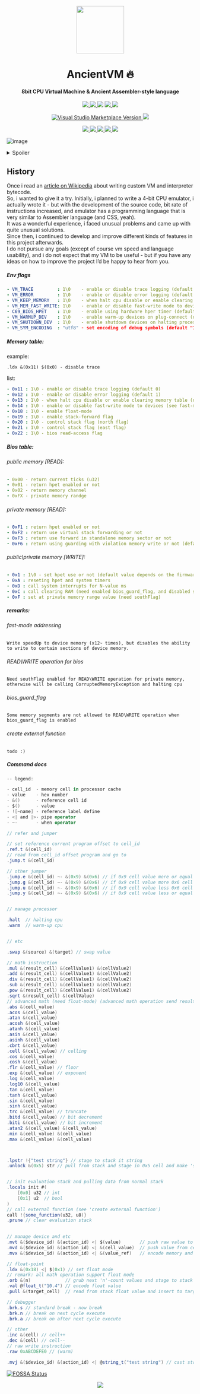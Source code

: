 <!-- Logo -->
<p align="center">
  <a href="#">
    <img height="128" width="128" src="https://raw.githubusercontent.com/0xF6/ancient_cpu/master/Rune/resource/icon.png">
  </a>
</p>

<!-- Name -->
<h1 align="center">
  AncientVM 🔥
</h1>
<!-- desc -->
<h4 align="center">
  8bit CPU Virtual Machine & Ancient Assembler-style language
</h4>

<!-- classic badges -->
<p align="center">
    <a href="https://dev.azure.com/0xF6/AncientVM/_build">
    <img src="https://dev.azure.com/0xF6/AncientVM/_apis/build/status/0xF6.ancient_cpu?branchName=master">
  </a>
  <a href="#">
    <img src="http://img.shields.io/:license-MIT-blue.svg">
  </a>
<a href="https://app.fossa.io/projects/git%2Bgithub.com%2F0xF6%2Fancient_cpu?ref=badge_shield" alt="FOSSA Status"><img src="https://app.fossa.io/api/projects/git%2Bgithub.com%2F0xF6%2Fancient_cpu.svg?type=shield"/></a>
  <a href="https://github.com/0xF6/ancient_cpu/releases">
    <img src="https://img.shields.io/github/release/0xF6/ancient_cpu.svg?logo=github&style=flat">
  </a>
  <a href="https://www.codacy.com/app/0xF6/cpu_4bit?utm_source=github.com&amp;utm_medium=referral&amp;utm_content=0xF6/cpu_4bit&amp;utm_campaign=Badge_Grade"><img src="https://api.codacy.com/project/badge/Grade/e033b506944447289b2ef39478fc8234"/></a>
  </a>
</p>

<!-- popup badges -->
<p align="center">
   <a href="https://marketplace.visualstudio.com/items?itemName=rijndael.ancient-asm">
    <img alt="Visual Studio Marketplace Version" src="https://img.shields.io/visual-studio-marketplace/v/rijndael.ancient-asm.svg?style=popout-square&logo=visual-studio-code&logoColor=%23CCC">
  </a>
  <a href="https://t.me/ivysola">
    <img src="https://img.shields.io/badge/Ask%20Me-Anything-1f425f.svg?style=popout-square&logo=telegram">
  </a>
</p>

<!-- big badges -->
<p align="center">
  <a href="#">
    <img src="https://forthebadge.com/images/badges/made-with-c-sharp.svg">
    <img src="https://forthebadge.com/images/badges/designed-in-ms-paint.svg">
    <img src="https://forthebadge.com/images/badges/ages-18.svg">
    <img src="https://ForTheBadge.com/images/badges/winter-is-coming.svg">
    <img src="https://forthebadge.com/images/badges/gluten-free.svg">
  </a>
</p>

![image](https://user-images.githubusercontent.com/13326808/60311909-e71fa900-9961-11e9-96f0-bf4c4a45681c.png)


<details>
  <summary>Spoiler</summary>
  
![meme](https://user-images.githubusercontent.com/13326808/72352994-55586d00-36f4-11ea-8667-39475c9fd69f.png) 

  by 
 [@ViktorChernyaev](https://github.com/ViktorChernyaev)
</details>



## History

Once i read an [article on Wikipedia](https://en.wikibooks.org/wiki/Creating_a_Virtual_Machine/Register_VM_in_C) about writing custom VM and interpreter bytecode.    
So, i wanted to give it a try.
Initially, i planned to write a 4-bit CPU emulator, i actually wrote it - but with the development of the source code, bit rate of instructions increased, and emulator has a programming language that is very similar to Assembler language (and CSS, yeah).    
It was a wonderful experience, i faced unusual problems and came up with quite unusual solutions.   
Since then, i continued to develop and improve different kinds of features in this project afterwards.  
I do not pursue any goals (except of course vm speed and language usability), and i do not expect that my VM to be useful - but if you have any ideas on how to improve the project I’d be happy to hear from you.



##### Env flags 
```yaml
- VM_TRACE         : 1\0    - enable or disable trace logging (default 0)
- VM_ERROR         : 1\0    - enable or disable error logging (default 1)
- VM_KEEP_MEMORY   : 1\0    - when halt cpu disable or enable clearing memory table (default 0 - clearing)
- VM_MEM_FAST_WRITE: 1\0    - enable or disable fast-write mode to devices (see fast-mode addressing)
- C69_BIOS_HPET    : 1\0    - enable using hardware hper timer (default 0)
- VM_WARMUP_DEV    : 1\0    - enable warm-up devices on plug-connect (default 1)
- VM_SHUTDOWN_DEV  : 1\0    - enable shutdown devices on halting processor (default 1)
- VM_SYM_ENCODING  : "utf8" - set encoding of debug symbols (default "IBM037")
```

##### Memory table: 
  
example:  
```assembler
.ldx &(0x11) $(0x0) - disable trace
``` 
list: 
```yaml
- 0x11 : 1\0 - enable or disable trace logging (default 0)
- 0x12 : 1\0 - enable or disable error logging (default 1)
- 0x13 : 1\0 - when halt cpu disable or enable clearing memory table (default 0 - clearing)
- 0x14 : 1\0 - enable or disable fast-write mode to devices (see fast-mode addressing)
- 0x18 : 1\0 - enable float-mode
- 0x19 : 1\0 - enable stack-forward flag
- 0x20 : 1\0 - control stack flag (north flag)
- 0x21 : 1\0 - control stack flag (east flag)
- 0x22 : 1\0 - bios read-access flag
```

##### Bios table: 

###### public memory [READ]: 
```yaml
- 0x00 - return current ticks (u32)
- 0x01 - return hpet enabled or not
- 0x02 - return memory channel
- 0xFX - private memory randge
```
###### private memory [READ]:
```yaml
- 0xF1 : return hpet enabled or not
- 0xF2 : return use virtual stack forwarding or not
- 0xF3 : return use forward in standalone memory sector or not
- 0xF6 : return using guarding with violation memory write or not (default bios_guard_flag has enabled)
```

###### public\private memory [WRITE]: 
  
```yaml
- 0x1 : 1\0 - set hpet use or not (default value depends on the firmware)
- 0xA : reseting hpet and system timers
- 0xD : call system interrupts for N-value ms
- 0xC : call clearing RAM (need enabled bios_guard_flag, and disabled southFlag)
- 0xF : set at private memory range value (need southFlag)
```


##### remarks:
###### fast-mode addressing        
`Write speedUp to device memory (x12~ times), but disables the ability to write to certain sections of device memory.`
###### READ\WRITE operation for bios
`Need southFlag enabled for READ\WRITE operation for private memory, otherwise will be calling CorruptedMemoryException and halting cpu`
###### bios_guard_flag
`Some memory segments are not allowed to READ\WRITE operation when bios_guard_flag is enabled ` 
###### create external function   
`todo :)` 
##### Command docs

```csharp
-- legend:

- cell_id  - memory cell in processor cache
- value    - hex number
- &()      - reference cell id
- $()      - value
- ![~name] - reference label define
- <| and |>- pipe operator
- ~-       - when operator
```


```csharp
// refer and jumper

// set reference current program offset to cell_id
.ref.t &(cell_id)
// read from cell_id offset program and go to
.jump.t &(cell_id)

// other jumper
.jump.e &(cell_id) ~- &(0x9) &(0x6) // if 0x9 cell value more or equal 0x6 cell value
.jump.g &(cell_id) ~- &(0x9) &(0x6) // if 0x9 cell value more 0x6 cell value 
.jump.u &(cell_id) ~- &(0x9) &(0x6) // if 0x9 cell value less 0x6 cell value 
.jump.y &(cell_id) ~- &(0x9) &(0x6) // if 0x9 cell value less or equal 0x6 cell value 


// manage processor

.halt  // halting cpu
.warm  // warm-up cpu


// etc

.swap &(source) &(target) // swap value

// math instruction
.mul &(result_cell) &(cellValue1) &(cellValue2)
.add &(result_cell) &(cellValue1) &(cellValue2)
.div &(result_cell) &(cellValue1) &(cellValue2)
.sub &(result_cell) &(cellValue1) &(cellValue2)
.pow &(result_cell) &(cellValue1) &(cellValue2)
.sqrt &(result_cell) &(cellValue)
// advanced math (need float-mode) (advanced math operation send result to stack)
.abs &(cell_value)
.acos &(cell_value)
.atan &(cell_value)
.acosh &(cell_value)
.atanh &(cell_value)
.asin &(cell_value)
.asinh &(cell_value)
.cbrt &(cell_value) 
.cell &(cell_value) // celling
.cos &(cell_value)
.cosh &(cell_value)
.flr &(cell_value) // floor
.exp &(cell_value) // exponent
.log &(cell_value)
.log10 &(cell_value)
.tan &(cell_value)
.tanh &(cell_value)
.sin &(cell_value)
.sinh &(cell_value)
.trc &(cell_value) // truncate
.bitd &(cell_value) // bit decrement
.biti &(cell_value) // bit increment
.atan2 &(cell_value) &(cell_value)
.min &(cell_value) &(cell_value)
.max &(cell_value) &(cell_value)



.lpstr !{"test string"} // stage to stack it string
.unlock &(0x5) str // pull from stack and stage in 0x5 cell and make 'str' type


// init evaluation stack and pulling data from normal stack 
.locals init #(
    [0x0] u32 // int
    [0x1] u2  // bool
)
// call external function (see 'create external function')
call !{some_function(u32, u8)}
.prune // clear evaluation stack

                              
// manage device and etc
.mvt &($device_id) &(action_id) <| $(value)       // push raw value to device_id.action_id in bus
.mvd &($device_id) &(action_id) <| &(cell_value)  // push value from cell to device_id.action_id in bus
.mvx &($device_id) &(action_id) <| &(value_ref)   // encode memory and send char-data to device

// float-point
.ldx &(0x18) <| $(0x1) // set float mode
// remark: all math operation support float mode
.orb &(n)             // grub next 'n'-count values and stage to stack
.val @float_t("10.4") // encode float value
.pull &(target_cell)  // read from stack float value and insert to target_cell

// debugger
.brk.s // standard break - now break
.brk.n // break on next cycle execute
.brk.a // break on after next cycle execute

// other
.inc &(cell) // cell++
.dec &(cell) // cell--
// raw write instruction
.raw 0xABCDEFE0 // (warm)

.mvj &($device_id) &(action_id) <| @string_t("test string") // cast string to mvt instruction
```

[![FOSSA Status](https://app.fossa.io/api/projects/git%2Bgithub.com%2F0xF6%2Fancient_cpu.svg?type=large)](https://app.fossa.io/projects/git%2Bgithub.com%2F0xF6%2Fancient_cpu?ref=badge_large)

<p align="center">
   <a href="https://ko-fi.com/P5P7YFY5">
    <img src="https://www.ko-fi.com/img/githubbutton_sm.svg">
  </a>
</p>
